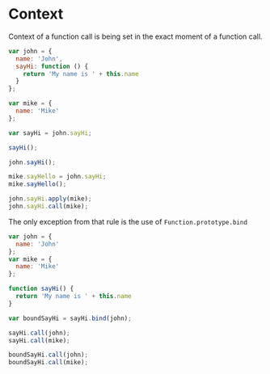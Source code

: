 # Context

Context of a function call is being set in the exact moment of a function call.

```javascript
var john = {
  name: 'John',
  sayHi: function () {
    return 'My name is ' + this.name
  }
};

var mike = {
  name: 'Mike'
};

var sayHi = john.sayHi;

sayHi();

john.sayHi();

mike.sayHello = john.sayHi;
mike.sayHello();

john.sayHi.apply(mike);
john.sayHi.call(mike);
```

The only exception from that rule is the use of `Function.prototype.bind`

```javascript
var john = {
  name: 'John'
};
var mike = {
  name: 'Mike'
};

function sayHi() {
  return 'My name is ' + this.name
}

var boundSayHi = sayHi.bind(john);

sayHi.call(john);
sayHi.call(mike);

boundSayHi.call(john);
boundSayHi.call(mike);
```



